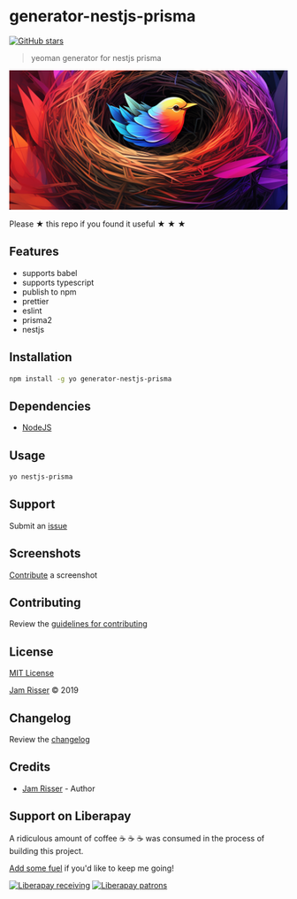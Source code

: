 # generator-nestjs-prisma

[![GitHub stars](https://img.shields.io/github/stars/codejamninja/generator-nestjs-prisma.svg?style=social&label=Stars)](https://github.com/codejamninja/generator-nestjs-prisma)

> yeoman generator for nestjs prisma

![](assets/generator-nestjs-prisma.png)

Please ★ this repo if you found it useful ★ ★ ★

## Features

- supports babel
- supports typescript
- publish to npm
- prettier
- eslint
- prisma2
- nestjs

## Installation

```sh
npm install -g yo generator-nestjs-prisma
```

## Dependencies

- [NodeJS](https://nodejs.org)

## Usage

```sh
yo nestjs-prisma
```

## Support

Submit an [issue](https://github.com/codejamninja/generator-nestjs-prisma/issues/new)

## Screenshots

[Contribute](https://github.com/codejamninja/generator-nestjs-prisma/blob/master/CONTRIBUTING.md) a screenshot

## Contributing

Review the [guidelines for contributing](https://github.com/codejamninja/generator-nestjs-prisma/blob/master/CONTRIBUTING.md)

## License

[MIT License](https://github.com/codejamninja/generator-nestjs-prisma/blob/master/LICENSE)

[Jam Risser](https://codejam.ninja) © 2019

## Changelog

Review the [changelog](https://github.com/codejamninja/generator-nestjs-prisma/blob/master/CHANGELOG.md)

## Credits

- [Jam Risser](https://codejam.ninja) - Author

## Support on Liberapay

A ridiculous amount of coffee ☕ ☕ ☕ was consumed in the process of building this project.

[Add some fuel](https://liberapay.com/codejamninja/donate) if you'd like to keep me going!

[![Liberapay receiving](https://img.shields.io/liberapay/receives/codejamninja.svg?style=flat-square)](https://liberapay.com/codejamninja/donate)
[![Liberapay patrons](https://img.shields.io/liberapay/patrons/codejamninja.svg?style=flat-square)](https://liberapay.com/codejamninja/donate)
